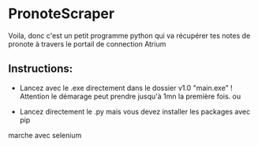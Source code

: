 # PronoteScraper

Voila, donc c'est un petit programme python qui va récupérer tes notes de pronote à travers le portail de connection Atrium

## Instructions:

- Lancez avec le .exe directement dans le dossier v1.0 "main.exe"
  ! Attention le démarage peut prendre jusqu'à 1mn la première fois.
ou

- Lancez directement le .py mais vous devez installer les packages avec pip

marche avec selenium